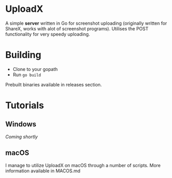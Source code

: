 UploadX
======

A simple **server** written in Go for screenshot uploading (originally written for ShareX, works with alot of screenshot programs). Utilises the POST functionality for very speedy uploading.

Building
========

* Clone to your gopath
* Run `go build`

Prebuilt binaries available in releases section.

Tutorials
=========

## Windows

_Coming shortly_

## macOS

I manage to utilize UploadX on macOS through a number of scripts. More information available in MACOS.md
